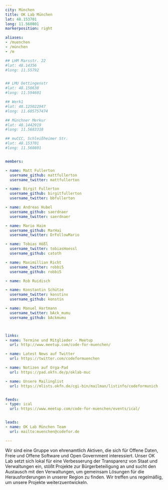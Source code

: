 ```yaml
---
city: München
title: OK Lab München
lat: 48.153701
long: 11.560801
markerposition: right

aliases:
- /muenchen
- /münchen
- /m

## LHM Marsstr. 22
#lat: 48.14356
#long: 11.55792


## LMU Oettingenstr
#lat: 48.150638
#long: 11.594601

## Werk1
#lat: 48.125022947
#long: 11.605757474

## Münchner Merkur
#lat: 48.1442919
#long: 11.5683318

## muCCC, Schleißheimer Str.
#lat: 48.153701
#long: 11.560801


members:

- name: Matt Fullerton
  username_github: mattfullerton
  username_twitter: mattfullerton

- name: Birgit Fullerton
  username_github: birgitfullerton
  username_twitter: bbfullerton

- name: Andreas Hubel
  username_github: saerdnaer
  username_twitter: saerdnaer

- name: Mario Haim
  username_github: MarHai
  username_twitter: DrFollowMario

- name: Tobias Hößl
  username_twitter: tobiasHoessl
  username_github: catoth

- name: Maximillian Richt
  username_twitter: robbi5
  username_github: robbi5

- name: Rob Ruidisch

- name: Konstantin Schütze
  username_twitter: konstinx
  username_github: konstin

- name: Manuel Hartmann
  username_twitter: bAck_mumu
  username_github: bAckmumu



links:
- name: Termine und Mitglieder - Meetup
  url: http://www.meetup.com/code-for-muenchen/

- name: Latest News auf Twitter
  url: https://twitter.com/codeformuenchen

- name: Notizen auf Orga-Pad
  url: https://pad.okfn.de/p/oklab-muc

- name: Unsere Mailinglist
  url: https://mlists.okfn.de/cgi-bin/mailman/listinfo/codeformunich


feeds:
- type: ical
  url: https://www.meetup.com/code-for-muenchen/events/ical/


leads:
- name: OK Lab München Team
  url: mailto:muenchen@codefor.de

---
```


Wir sind eine Gruppe von ehrenamtlich Aktiven, die sich für Offene Daten, Freie und Offene Software und Open Government interessiert. Unser OK Lab setzt sich lokal für eine Verbesserung der Transparenz von Staat und Verwaltungen ein, stößt Projekte zur Bürgerbeteiligung an und sucht den Austausch mit den Verwaltungen, um gemeinsam Lösungen für die Herausforderungen in unserer Region zu finden. Wir treffen uns regelmäßig, um unsere Projekte weiterzuentwickeln.
